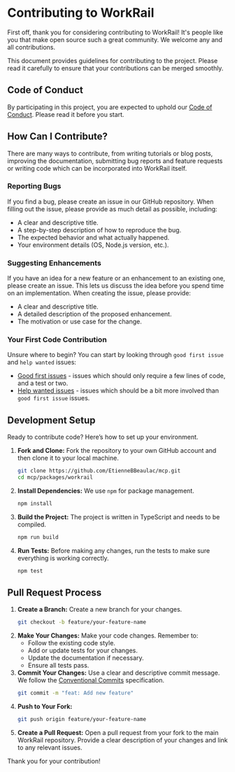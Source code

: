 # Contributing to WorkRail

First off, thank you for considering contributing to WorkRail! It's people like you that make open source such a great community. We welcome any and all contributions.

This document provides guidelines for contributing to the project. Please read it carefully to ensure that your contributions can be merged smoothly.

## Code of Conduct

By participating in this project, you are expected to uphold our [Code of Conduct](./CODE_OF_CONDUCT.md). Please read it before you start.

## How Can I Contribute?

There are many ways to contribute, from writing tutorials or blog posts, improving the documentation, submitting bug reports and feature requests or writing code which can be incorporated into WorkRail itself.

### Reporting Bugs

If you find a bug, please create an issue in our GitHub repository. When filling out the issue, please provide as much detail as possible, including:
*   A clear and descriptive title.
*   A step-by-step description of how to reproduce the bug.
*   The expected behavior and what actually happened.
*   Your environment details (OS, Node.js version, etc.).

### Suggesting Enhancements

If you have an idea for a new feature or an enhancement to an existing one, please create an issue. This lets us discuss the idea before you spend time on an implementation. When creating the issue, please provide:
*   A clear and descriptive title.
*   A detailed description of the proposed enhancement.
*   The motivation or use case for the change.

### Your First Code Contribution

Unsure where to begin? You can start by looking through `good first issue` and `help wanted` issues:
*   [Good first issues](https://github.com/EtienneBBeaulac/mcp/issues?q=is%3Aissue+is%3Aopen+label%3A%22good+first+issue%22) - issues which should only require a few lines of code, and a test or two.
*   [Help wanted issues](https://github.com/EtienneBBeaulac/mcp/issues?q=is%3Aissue+is%3Aopen+label%3A%22help+wanted%22) - issues which should be a bit more involved than `good first issue` issues.

## Development Setup

Ready to contribute code? Here’s how to set up your environment.

1.  **Fork and Clone:** Fork the repository to your own GitHub account and then clone it to your local machine.
    ```bash
    git clone https://github.com/EtienneBBeaulac/mcp.git
    cd mcp/packages/workrail
    ```
2.  **Install Dependencies:** We use `npm` for package management.
    ```bash
    npm install
    ```
3.  **Build the Project:** The project is written in TypeScript and needs to be compiled.
    ```bash
    npm run build
    ```
4.  **Run Tests:** Before making any changes, run the tests to make sure everything is working correctly.
    ```bash
    npm test
    ```

## Pull Request Process

1.  **Create a Branch:** Create a new branch for your changes.
    ```bash
    git checkout -b feature/your-feature-name
    ```
2.  **Make Your Changes:** Make your code changes. Remember to:
    *   Follow the existing code style.
    *   Add or update tests for your changes.
    *   Update the documentation if necessary.
    *   Ensure all tests pass.
3.  **Commit Your Changes:** Use a clear and descriptive commit message. We follow the [Conventional Commits](https://www.conventionalcommits.org/) specification.
    ```bash
    git commit -m "feat: Add new feature"
    ```
4.  **Push to Your Fork:**
    ```bash
    git push origin feature/your-feature-name
    ```
5.  **Create a Pull Request:** Open a pull request from your fork to the main WorkRail repository. Provide a clear description of your changes and link to any relevant issues.

Thank you for your contribution! 